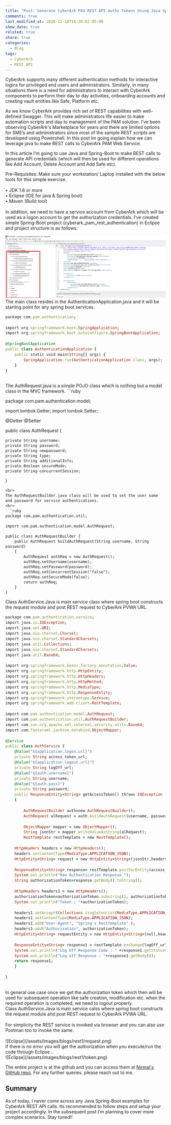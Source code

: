 ```yaml
---
title: "Post: Generate CyberArk PAS REST API Authz Tokens Using Java Spring-Boot"
comments: true
last_modified_at: 2020-12-10T16:20:02-05:00
show_date: true
related: true
share: true
categories:
  - Blog
tags:
  - CyberArk
  - REST API
---
```


CyberArk supports many different authentication methods for interactive logins for privileged end users and administrators. Similarly, in many situations there is a need for administrators to interact with CyberArk components to perform their day to day activities, onboarding accounts and creating vault entities like Safe, Platform etc. 

As we know CyberArk provides rich set of REST capabilities with well-defined Swagger. This will make administrators life easier to make automation scripts and day to management of the PAM solution. I’ve been observing CyberArk's Marketplace for years and there are limited options for SME’s and administrators since most of the sample REST scripts are developed using Powershell. In this post Im going explain how we can leverage java to make REST calls to CyberArk PAM Web Service.

In this article I’m going to use Java and Spring-Boot to make REST calls to generate API credentials (which will then be used for different operations like Add Account, Delete Account and Add Safe etc).

Pre-Requisites:
Make sure your workstation/ Laptop installed with the below tools for this simple exercise.<br><br>
•	JDK 1.8 or more <br>
•	Eclipse (IDE for java & Spring boot)<br>
•	Maven (Build tool)<br><br>
In addition, we need to have a service account from CyberArk which will be used as a logon account to get the authorization credentials.
I’ve created simple Spring-Boot project (cyberark_pam_rest_authentication) in Eclipse and project structure is as follows:

![Eclipse](/assets/images/blogs/rest1/EclipseStructure.png)
<br>
The main class resides in the AuthenticationApplication.java and it will  be starting point for any spring boot services.
<br>

```ruby
package com.pam.authentication;

import org.springframework.boot.SpringApplication;
import org.springframework.boot.autoconfigure.SpringBootApplication;

@SpringBootApplication
public class AuthenticationApplication {
	public static void main(String[] args) {
		SpringApplication.run(AuthenticationApplication.class, args);
	}
}
```
<br>
The AuthRequest.java is a simple POJO class which is nothing but a model class in the MVC framework.
```ruby

package com.pam.authentication.model;

import lombok.Getter;
import lombok.Setter;

@Getter
@Setter

public class AuthRequest { 

    private String username;
    private String password;
    private String newpassword;
    private String type;
    private String additionalInfo;
    private Boolean secureMode;
    private String concurrentSession;
}
```
<br>
The AuthRequestBuilder.java class will be used to set the user name and password for service authentications.
<br>
```ruby
package com.pam.authentication.util;

import com.pam.authentication.model.AuthRequest;

public class AuthRequestBuilder {
	public AuthRequest buildAuthRequest(String username, String password)
	{
		AuthRequest authReq = new AuthRequest();
		authReq.setUsername(username);
		authReq.setPassword(password);
		authReq.setConcurrentSession("false");
		authReq.setSecureMode(false);
		return authReq;
	}
}
```
 Class AuthService.Java is main service class where spring boot constructs the request module and post REST request to
 CyberArk PVWA URL. <br>

```ruby
package com.pam.authentication.service;
import java.io.IOException;
import java.net.URI;
import java.nio.charset.Charset;
import java.nio.charset.StandardCharsets;
import java.util.Collections;
import java.nio.charset.StandardCharsets;
import java.util.Base64;

import org.springframework.beans.factory.annotation.Value;
import org.springframework.http.HttpEntity;
import org.springframework.http.HttpHeaders;
import org.springframework.http.HttpMethod;
import org.springframework.http.MediaType;
import org.springframework.http.ResponseEntity;
import org.springframework.stereotype.Service;
import org.springframework.web.client.RestTemplate;

import com.pam.authentication.model.AuthRequest;
import com.pam.authentication.util.AuthRequestBuilder;
import com.sun.org.apache.xml.internal.security.utils.Base64;
import com.fasterxml.jackson.databind.ObjectMapper;

@Service
public class AuthService {
	@Value("${application.logon.url}")
	private String access_token_url;
	@Value("${application.logout.url}")
	private String logOff_url;
	@Value("${auth.username}")
	private String username;
	@Value("${auth.pass}")
	private String password;
	public ResponseEntity<String> getAccessToken() throws IOException
	{

		AuthRequestBuilder auth=new AuthRequestBuilder();		
		AuthRequest alRequest = auth.buildAuthRequest(username, password);
 		
 		ObjectMapper mapper = new ObjectMapper();
 		String jsonStr = mapper.writeValueAsString(alRequest);
 		RestTemplate restTemplate = new RestTemplate();
	
	HttpHeaders headers = new HttpHeaders();
	headers.setContentType(MediaType.APPLICATION_JSON);
	HttpEntity<String> request = new HttpEntity<String>(jsonStr,headers);
		  
	ResponseEntity<String> response= restTemplate.postForEntity(access_token_url, request,String.class);
	System.out.println("New Authentication Response ");
	String authorizationToken=response.getBody().toString();
				
	HttpHeaders headers1 = new HttpHeaders();
	authorizationToken=authorizationToken.substring(1, authorizationToken.length()-1);
	System.out.println("Token : "+authorizationToken); 

	headers1.setAccept(Collections.singletonList(MediaType.APPLICATION_JSON));
	headers1.setContentType(MediaType.APPLICATION_JSON);
	headers1.add("User-Agent", "Spring's RestTemplate" );
	headers1.add("Authorization", authorizationToken);
	HttpEntity<String> requestEntity = new HttpEntity<String>(null,headers1);
	
	ResponseEntity<String> response1 = restTemplate.exchange(logOff_url, HttpMethod.POST, requestEntity, String.class);
	System.out.println("Log Off Response Code : " +response1.getStatusCodeValue();
	System.out.println("Log off Response : "+response1.getBody());
	return response1;
	}

}
```

<br>
In general use case once we get the  authorization token which then will be used for subsequent operation like safe creation, modification etc. when the required operation is completed, we need to logout properly.
<br>
 Class AuthService.Java is main service calss where spring boot constructs the request module and post REST request to
 CyberArk PVWA URL.
 <br><br>
 For simplicity the REST service is invoked via browser and you can also use Postman too to invoke the same.<br>
 <br>
![Eclipse](/assets/images/blogs/rest1/request.png)
<br>
If there is no error you will get the authorization when you execute/run the code through Eclipse ..
<br>
![Eclipse](/assets/images/blogs/rest1/token.png)
<br>

The entire project is at the github and you can access them at [Nirmal's GitHub repo][jekyll-gh]. For any further queries. please reach out to me. 

[jekyll-gh]:  https://github.com/nirmal-dhanaraj/cyberark_pam_rest_authentication

## Summary 
As of today, I never come across any Java Spring-Boot examples for CyberArk REST API calls. Its recommended to follow steps and setup your project accordingly. In the subsequent post I'm planning to cover more complex scenarios. Stay tuned!!